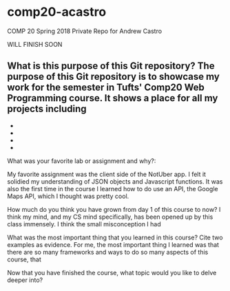# comp20-acastro
COMP 20 Spring 2018 Private Repo for Andrew Castro

WILL FINISH SOON

What is this purpose of this Git repository?
The purpose of this Git repository is to showcase my work for the semester
in Tufts' Comp20 Web Programming course. It shows a place for all my projects including
-
- 
- 
- 
-

What was your favorite lab or assignment and why?: 

My favorite assignment was the client side of the NotUber app. I felt it solidied
my understanding of JSON objects and Javascript functions. It was also the first 
time in the course I learned how to do use an API, the Google Maps API, which
I thought was pretty cool. 

How much do you think you have grown from day 1 of this course to now?
I think my mind, and my CS mind specifically, has been opened up by this class immensely. 
I think the small misconception I had 

What was the most important thing that you learned in this course? Cite two examples as evidence.
For me, the most important thing I learned was that there are so many frameworks and ways 
to do so many aspects of this course, that

Now that you have finished the course, what topic would you like to delve deeper into?
